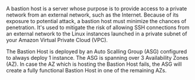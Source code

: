 A bastion host is a server whose purpose is to provide access to a private network from an external network, such as the Internet. 
Because of its exposure to potential attack, a bastion host must minimize the chances of penetration. 
It's used to mitigate the risk of allowing SSH connections from an external network to the Linux instances launched in a private subnet of your Amazon Virtual Private Cloud (VPC).

The Bastion Host is deployed by an Auto Scalling Group (ASG) configured to always deploy 1 instance.
The ASG is spanning over 3 Availability Zones (AZ). In case the AZ which is hosting the Bastion Host fails,
the ASG will create a fully functional Bastion Host in one of the remaining AZs.
